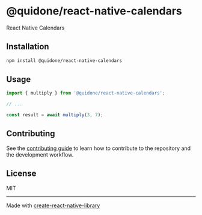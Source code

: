 # @quidone/react-native-calendars

React Native Calendars

## Installation

```sh
npm install @quidone/react-native-calendars
```

## Usage

```js
import { multiply } from '@quidone/react-native-calendars';

// ...

const result = await multiply(3, 7);
```

## Contributing

See the [contributing guide](CONTRIBUTING.md) to learn how to contribute to the repository and the development workflow.

## License

MIT

---

Made with [create-react-native-library](https://github.com/callstack/react-native-builder-bob)
